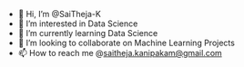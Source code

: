 - 👋 Hi, I’m @SaiTheja-K
- 👀 I’m interested in Data Science
- 🌱 I’m currently learning Data Science
- 💞️ I’m looking to collaborate on Machine Learning Projects
- 📫 How to reach me @saitheja.kanipakam@gmail.com

<!---
SaiTheja-K/SaiTheja-K is a ✨ special ✨ repository because its `README.md` (this file) appears on your GitHub profile.
You can click the Preview link to take a look at your changes.
--->
